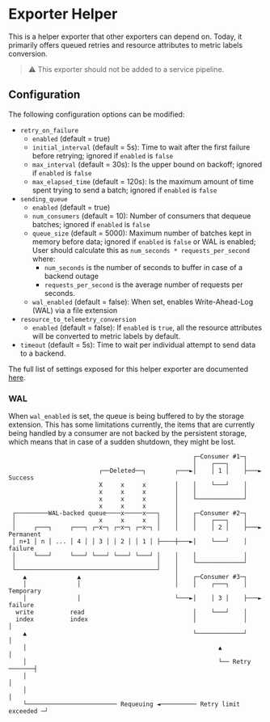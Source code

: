 # Exporter Helper

This is a helper exporter that other exporters can depend on. Today, it
primarily offers queued retries  and resource attributes to metric labels conversion.

> :warning: This exporter should not be added to a service pipeline.

## Configuration

The following configuration options can be modified:

- `retry_on_failure`
  - `enabled` (default = true)
  - `initial_interval` (default = 5s): Time to wait after the first failure before retrying; ignored if `enabled` is `false`
  - `max_interval` (default = 30s): Is the upper bound on backoff; ignored if `enabled` is `false`
  - `max_elapsed_time` (default = 120s): Is the maximum amount of time spent trying to send a batch; ignored if `enabled` is `false`
- `sending_queue`
  - `enabled` (default = true)
  - `num_consumers` (default = 10): Number of consumers that dequeue batches; ignored if `enabled` is `false`
  - `queue_size` (default = 5000): Maximum number of batches kept in memory before data; ignored if `enabled` is `false` or WAL is enabled;
  User should calculate this as `num_seconds * requests_per_second` where:
    - `num_seconds` is the number of seconds to buffer in case of a backend outage
    - `requests_per_second` is the average number of requests per seconds.
  - `wal_enabled` (default = false): When set, enables Write-Ahead-Log (WAL) via a file extension
- `resource_to_telemetry_conversion`
  - `enabled` (default = false): If `enabled` is `true`, all the resource attributes will be converted to metric labels by default.
- `timeout` (default = 5s): Time to wait per individual attempt to send data to a backend.

The full list of settings exposed for this helper exporter are documented [here](factory.go).


### WAL

When `wal_enabled` is set, the queue is being buffered to by the storage extension. This has some limitations currently,
the items that are currently being handled by a consumer are not backed by the persistent storage, which means
that in case of a sudden shutdown, they might be lost.

```
                                                   ┌─Consumer #1─┐
                                                   │    ┌───┐    │
                         ┌──Deleted──┐        ┌───►│    │ 1 │    ├───► Success
                         X     x     x        │    │    └───┘    │
                         x     x     x        │    │             │
                         x     x     x        │    └─────────────┘
                         x     x     x        │
 ┌─────────WAL-backed queue────x─────x───┐    │    ┌─Consumer #2─┐
 │                       x     x     x   │    │    │    ┌───┐    │
 │     ┌───┐     ┌───┐ ┌─x─┐ ┌─x─┐ ┌─x─┐ │    │    │    │ 2 │    ├───► Permanent
 │ n+1 │ n │ ... │ 4 │ │ 3 │ │ 2 │ │ 1 │ ├────┼───►│    └───┘    │      failure
 │     └───┘     └───┘ └───┘ └───┘ └───┘ │    │    │             │
 │                                       │    │    └─────────────┘
 └───────────────────────────────────────┘    │
    ▲              ▲                          │    ┌─Consumer #3─┐
    │              │                          │    │    ┌───┐    │     Temporary
    │              │                          └───►│    │ 3 │    ├───►  failure
  write          read                              │    └───┘    │
  index          index                             │             │         │
    ▲                                              └─────────────┘         │
    │                                                     ▲                │
    │                                                     └── Retry ───────┤
    │                                                                      │
    │                                                                      │
    └───────────────────────── Requeuing ◄────────── Retry limit exceeded ─┘
```